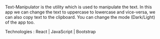 Text-Manipulator is the utility which is used to manipulate the text.
In this app we can change the text to uppercase to lowercase and vice-versa, we can also copy text to the clipboard.
You can change the mode (Dark/Light) of the app too.

Technologies : React | JavaScript | Bootstrap
